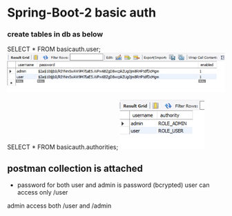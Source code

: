 # Spring-Boot-2 basic auth

### create tables in db as below
SELECT * FROM basicauth.user;
![User](images/user.jpg)

SELECT * FROM basicauth.authorities;
![Authorities](images/authorities.jpg)

## postman collection is attached

* password for both user and admin is password (bcrypted)
user can access only /user

admin access both /user and /admin
